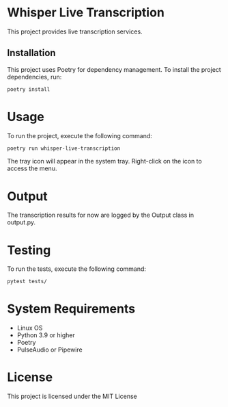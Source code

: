 # Whisper Live Transcription

This project provides live transcription services.

## Installation

This project uses Poetry for dependency management. To install the project dependencies, run:

```sh
poetry install
```

# Usage

To run the project, execute the following command:

```sh
poetry run whisper-live-transcription
```

The tray icon will appear in the system tray. Right-click on the icon to access the menu.

# Output

The transcription results for now are logged by the Output class in output.py.

# Testing

To run the tests, execute the following command:

```sh
pytest tests/
```

# System Requirements

- Linux OS
- Python 3.9 or higher
- Poetry
- PulseAudio or Pipewire

# License

This project is licensed under the MIT License